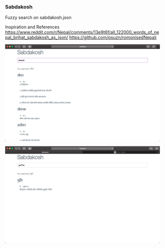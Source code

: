 ### Sabdakosh

Fuzzy search on sabdakosh.json

Inspiration and References
https://www.reddit.com/r/Nepal/comments/13e9t6f/all_122000_words_of_nepal_brihat_sabdakosh_as_json/
https://github.com/psuzn/romonisedNepali

![](https://github.com/KishorPokharel/sabdakosh/blob/master/images/1.png)


![](https://github.com/KishorPokharel/sabdakosh/blob/master/images/2.png)
